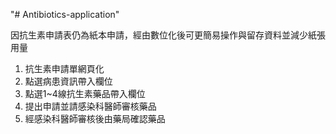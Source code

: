 "# Antibiotics-application" 


因抗生素申請表仍為紙本申請，經由數位化後可更簡易操作與留存資料並減少紙張用量
1.  抗生素申請單網頁化
2.  點選病患資訊帶入欄位
3.  點選1~4線抗生素藥品帶入欄位
4.  提出申請並請感染科醫師審核藥品
5.  經感染科醫師審核後由藥局確認藥品
